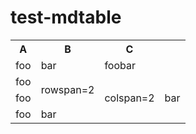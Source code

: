 # test-mdtable

<table>
    <tr>
        <th>A</th>
        <th>B</th>
        <th>C</th>
    </tr>
    <tr>
        <td>foo</td>
        <td>bar</td>
        <td>foobar</td>
    </tr>
    <tr>
        <td>foo</td>
        <td rowspan="2">rowspan=2</td>
    </tr>
    <tr>
        <td>foo</td>
        <td colspan="2">colspan=2</td>
        <td>bar</td>
    </tr>
    <tr>
        <td>foo</td>
        <td>bar</td>
    </tr>
</table>
